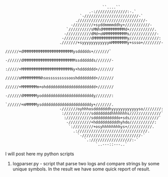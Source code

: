                                                ``....``                                             
                                         .-://////////////:-.`                                      
                                     `-////////////////////////-`                                   
                                   .//////////////////////////////-                                 
                                 -/////////+syddmmmmddhy+///////////-                               
                               `//////////sMNhdMMMMMMMMMMd+///////////.                             
                              -///////////dMd+oNMMMMMMMMMMs////////////-                            
                             -////////////dMMMMMMMMMMMMMMMy/////////////:                           
                            .///////+syyyyyyyyyyyymMMMMMMMy+ssso+////////-                          
                            //////+dMMMMMMMMMMMMMMMMMMMMMMysddddds+///////`                         
                           -//////dMMMMMMMMMMMMMMMMMMMMMMMssdddddds///////-                         
                           ://///+MMMMMMMMMMMMMMMMMMMMMMNy+hddddddd+///////                         
                           //////oMMMMMMMMNhsosssssssssooshdddddddd+///////                         
                           //////+MMMMMMMm+ohdddddddddddddddddddddd+///////                         
                           -//////dMMMMMMyodddddddddddddddddddddddy///////:                         
                           `//////+mMMMMMysddddddddddddddddddddddy+///////.                         
                            -///////oyhhhosdddddddhyyyyyyyyyyyyso////////:                          
                             :////////////sddddddddhhhhhhhs//////////////`                          
                              :///////////sdddddddddddo+sds/////////////`                           
                               -//////////+hddddddddddhyhdo///////////:                             
                                `://///////+osyhhhhhhhhys+///////////.                              
                                  .:///////////////////////////////.                                
                                    `-//////////////////////////-`                                  
                                       `.://////////////////:-`                                     
                                            `..---::---..`                                          



I will post here my python scripts

1. logparser.py - script that parse two logs and compare strings by some unique symbols. In the result we have some quick report of result.
